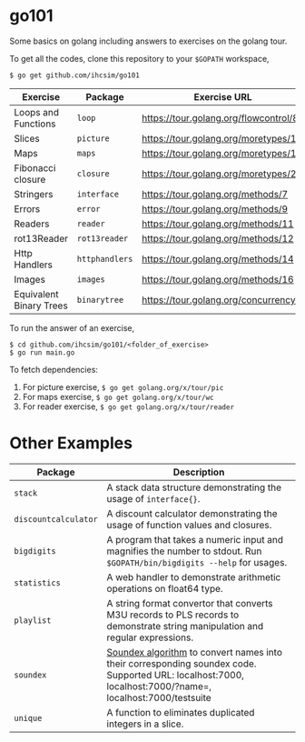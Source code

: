 # go101

Some basics on golang including answers to exercises on the golang tour.

To get all the codes, clone this repository to your `$GOPATH` workspace,

```
$ go get github.com/ihcsim/go101
```

Exercise | Package | Exercise URL
-------- | ------- | ------------
Loops and Functions | `loop` | https://tour.golang.org/flowcontrol/8
Slices | `picture` | https://tour.golang.org/moretypes/14
Maps | `maps` | https://tour.golang.org/moretypes/19
Fibonacci closure | `closure` | https://tour.golang.org/moretypes/22
Stringers | `interface` | https://tour.golang.org/methods/7
Errors | `error` | https://tour.golang.org/methods/9
Readers | `reader` | https://tour.golang.org/methods/11
rot13Reader | `rot13reader` | https://tour.golang.org/methods/12
Http Handlers | `httphandlers` | https://tour.golang.org/methods/14
Images | `images` | https://tour.golang.org/methods/16
Equivalent Binary Trees | `binarytree` | https://tour.golang.org/concurrency/7

To run the answer of an exercise,

```
$ cd github.com/ihcsim/go101/<folder_of_exercise>
$ go run main.go
```
 
To fetch dependencies:

1. For picture exercise, `$ go get golang.org/x/tour/pic`
2. For maps exercise, `$ go get golang.org/x/tour/wc`
3. For reader exercise, `$ go get golang.org/x/tour/reader`

# Other Examples

Package              | Description
-------------------- | -----------
`stack`              | A stack data structure demonstrating the usage of `interface{}`.
`discountcalculator` | A discount calculator demonstrating the usage of function values and closures.
`bigdigits`          | A program that takes a numeric input and magnifies the number to stdout. Run `$GOPATH/bin/bigdigits --help` for usages.
`statistics`         | A web handler to demonstrate arithmetic operations on float64 type.
`playlist`           | A string format convertor that converts M3U records to PLS records to demonstrate string manipulation and regular expressions.
`soundex`            | [Soundex algorithm](https://en.wikipedia.org/wiki/Soundex) to convert names into their corresponding soundex code. Supported URL: localhost:7000, localhost:7000/?name=<name>, localhost:7000/testsuite
`unique`             | A function to eliminates duplicated integers in a slice.
